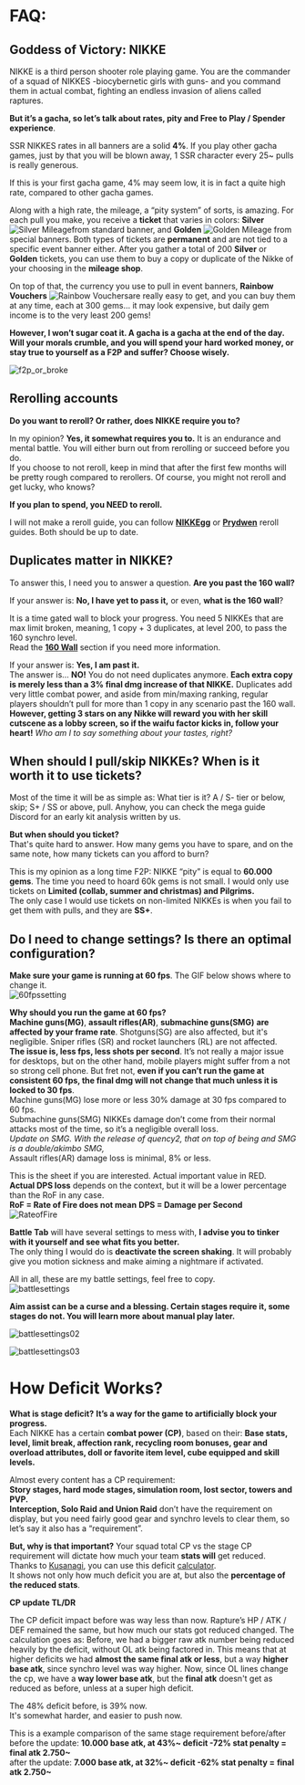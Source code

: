 # **FAQ:**

## **Goddess of Victory: NIKKE**

NIKKE is a third person shooter role playing game. You are the commander of a squad of NIKKES \-biocybernetic girls with guns- and you command them in actual combat, fighting an endless invasion of aliens called raptures.

**But it’s a <span class="color-red">gacha</span>, so let’s talk about rates, pity and Free to Play / Spender experience**.

SSR NIKKES rates in all banners are a solid **<span class="color-red">4%</span>**. If you play other gacha games, just by that you will be blown away, 1 SSR character every 25\~ pulls is really generous.

If this is your first gacha game, 4% may seem low, it is in fact a quite <span class="color-red">high rate</span>, compared to other gacha games. 

Along with a high rate, the mileage, a “pity system” of sorts, is amazing. For each pull you make, you receive a **ticket** that varies in colors: **Silver** ![Silver Mileage](media/silvermileage.png ':size=50 :no-zoom')from standard banner, and **<span class="color-gold">Golden</span>** ![Golden Mileage](media/goldenmileage.png ':size=50 :no-zoom') from special banners. Both types of tickets are **<span class="color-red">permanent</span>** and are not tied to a specific event banner either.
After you gather a total of 200 **Silver** or **<span class="color-gold">Golden</span>** tickets, you can use them to buy a copy or duplicate of the Nikke of your choosing in the **mileage shop**.

On top of that, the currency you use to pull in event banners, **<span class="color-pink">Rainbow Vouchers</span>** ![Rainbow Vouchers](media/rainbowvoucher.png ':size=50 :no-zoom')are really easy to get, and you can buy them at any time, each at 300 gems… it may look expensive, but daily gem income is to the very least 200 gems! 

**However, I won’t sugar coat it. A gacha is a gacha at the end of the day. Will your morals crumble, and you will spend your hard worked money, or stay true to yourself as a F2P and suffer? Choose wisely.**

![f2p_or_broke](media/f2p_or_broke.png)

## **Rerolling accounts**

**Do you want to reroll? Or rather, does NIKKE require you to?** 

In my opinion? **Yes, it somewhat requires you to.** It is an endurance and mental battle. You will either burn out from rerolling or succeed before you do.   
If you choose to not reroll, keep in mind that after the first few months will be pretty rough compared to rerollers. Of course, you might not reroll and get lucky, who knows?

**If you plan to spend, you <span class="color-red">NEED</span> to reroll.**

I will not make a reroll guide, you can follow [**NIKKEgg**](https://nikke.gg/reroll-guide/) or [**Prydwen**](https://www.prydwen.gg/nikke/guides/reroll/) reroll guides. Both should be up to date.

## **Duplicates matter in NIKKE?** 

To answer this, I need you to answer a question. **Are you past the 160 wall?**

If your answer is: **No, I have yet to pass it,** or even, **what is the 160 wall**? 

It is a time gated wall to block your progress. You need 5 NIKKEs that are max limit broken, meaning, 1 copy \+ 3 duplicates, at level 200, to pass the 160 synchro level.  
Read the [**160 Wall**](gamecontent.md#_160-Wall) section if you need more information.

If your answer is: **Yes, I am past it.**   
The answer is… **<span class="color-red">NO</span>!** You do not need duplicates anymore. **Each extra copy is merely less than a 3% final dmg increase of that NIKKE.** Duplicates add very little combat power, and aside from min/maxing ranking, regular players shouldn’t pull for more than 1 copy in any scenario past the 160 wall.  
**However, getting 3 stars on any Nikke will reward you with her skill cutscene as a lobby screen, so if the waifu factor kicks in, follow your heart!** *Who am I to say something about your tastes, right?*

## **When should I pull/skip NIKKEs? When is it worth it to use tickets?**

Most of the time it will be as simple as: What tier is it? A / S- tier or below, skip; S+ / SS or above, pull. Anyhow, you can check the mega guide Discord for an early kit analysis written by us.

**But when should you ticket?**   
That's quite hard to answer. How many gems you have to spare, and on the same note, how many tickets can you afford to burn?

This is my opinion as a long time F2P: NIKKE “pity” is equal to **60.000 gems**. The time you need to hoard 60k gems is not small. I would only use tickets on **Limited (collab, summer and christmas) and Pilgrims.**   
The only case I would use tickets on non-limited NIKKEs is when you fail to get them with pulls, and they are **SS+**.

## **Do I need to change settings? Is there an optimal configuration?**

**Make sure your game is running at 60 fps**. The GIF below shows where to change it.   
![60fpssetting](media/60fpssetting.gif)

**Why should you run the game at 60 fps?**  
**Machine guns(MG)**, **assault rifles(AR)**, **submachine guns(SMG)** **are affected by your frame rate**. Shotguns(SG) are also affected, but it's negligible. Sniper rifles (SR) and rocket launchers (RL) are not affected.  
**The issue is, less fps, less shots per second**. It’s not really a major issue for desktops, but on the other hand, mobile players  might suffer from a not so strong cell phone. But fret not, **even if you** **can’t run the game at consistent 60 fps, the final dmg will not change that much unless it is locked to 30 fps**.   
Machine guns(MG) lose more or less 30% damage at 30 fps compared to 60 fps.   
Submachine guns(SMG) NIKKEs damage don’t come from their normal attacks most of the time, so it’s a negligible overall loss.   
*Update on SMG. With the release of quency2, that on top of being and SMG is a double/akimbo SMG,*   
Assault rifles(AR) damage loss is minimal, 8% or less.

This is the sheet if you are interested. Actual important value in <span class="color-red">RED</span>.   
**Actual DPS loss** depends on the context, but it will be a lower percentage than the RoF in any case.  
**RoF \= Rate of Fire <span class="color-red">does not mean</span>** **DPS \= Damage per Second**  
![RateofFire](media/rateoffire.png)

**Battle Tab** will have several settings to mess with, **I advise you to tinker with it yourself and see what fits you better.**   
The only thing I would do is **<span class="color-red">deactivate</span> the screen shaking**. It will probably give you motion sickness and make aiming a nightmare if activated.

All in all, these are my battle settings, feel free to copy.  
![battlesettings](media/battlesettings01.png ':size=300 :no-zoom')

**<span class="color-blue">Aim assist can be a curse and a blessing. Certain stages require it, some stages do not. You will learn more about manual play later.</span>**

![battlesettings02](media/battlesettings02.png ':size=300 :no-zoom')

![battlesettings03](media/battlesettings03.png ':size=300 :no-zoom')

# **How Deficit Works?**

**What is stage deficit?** 
**It’s a way for the game to artificially block your progress.**  
Each NIKKE has a certain **combat power (CP)**, based on their: **Base stats, level, limit break, affection rank, recycling room bonuses, gear and overload attributes, doll or favorite item level, cube equipped and skill levels.** 

Almost every content has a CP requirement:  
**Story stages, hard mode stages, simulation room, lost sector, towers and PVP.**   
**Interception, Solo Raid and Union Raid** don’t have the requirement on display, but you need fairly good gear and synchro levels to clear them, so let’s say it also has a “requirement”. 

**But, why is that important?** Your squad total CP vs the stage CP requirement will dictate how much your team **stats will** get reduced.   
Thanks to [Kusanagi](https://www.twitch.tv/whykusanagi), you can use this deficit [calculator](https://lootandwaifus.com/guides/nikke-cp-deficit-calculator/).   
It shows not only how much deficit you are at, but also the **percentage of the reduced stats**.

**CP update TL/DR**

The CP deficit impact before was way less than now. Rapture’s HP / ATK / DEF remained the same, but how much our stats got reduced changed. The calculation goes as: Before, we had a bigger raw atk number being reduced heavily by the deficit, without OL atk being factored in. This means that at higher deficits we had **almost the same final atk or less**, but a way **higher base atk**, since synchro level was way higher. Now, since OL lines change the cp, we have a **way lower base atk**, but the **final atk** doesn't get as reduced as before, unless at a super high deficit.

The 48% deficit before, is 39% now.   
It's somewhat harder, and easier to push now. 

This is a example comparison of the same stage requirement before/after  
before the update: **10.000 base atk, at 43%\~ deficit \-72% stat penalty \=** **final atk 2.750\~**   
after the update: **7.000 base atk, at 32%\~ deficit \-62% stat penalty \=** **final atk 2.750\~**
